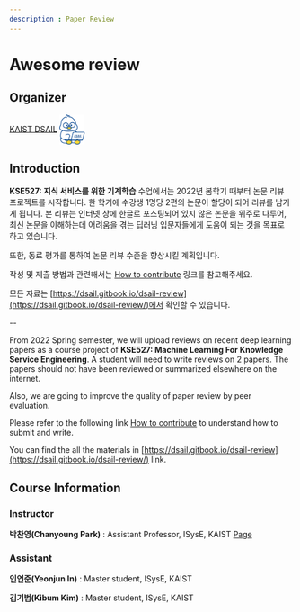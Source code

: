 ```yaml
---
description : Paper Review
---
```


# Awesome review  

## Organizer   

[KAIST DSAIL](https://dsail.kaist.ac.kr/)   <img width='45' align='center' src='.gitbook/main/symbol.png'>  

## Introduction  

**KSE527: 지식 서비스를 위한 기계학습** 수업에서는 2022년 봄학기 때부터 논문 리뷰 프로젝트를 시작합니다. 한 학기에 수강생 1명당 2편의 논문이 할당이 되어 리뷰를 남기게 됩니다. 본 리뷰는 인터넷 상에 한글로 포스팅되어 있지 않은 논문을 위주로 다루어, 최신 논문을 이해하는데 어려움을 겪는 딥러닝 입문자들에게 도움이 되는 것을 목표로 하고 있습니다. 

또한, 동료 평가를 통하여 논문 리뷰 수준을 향상시킬 계획입니다.  

작성 및 제출 방법과 관련해서는 [How to contribute](https://app.gitbook.com/s/AHQ0nw6nnYCflU3RyLxw/how-to-contribute/how-to-contribute) 링크를 참고해주세요.  

모든 자료는 [https://dsail.gitbook.io/dsail-review](https://dsail.gitbook.io/dsail-review/)에서 확인할 수 있습니다.  

--

From 2022 Spring semester, we will upload reviews on recent deep learning papers as a course project of **KSE527: Machine Learning For Knowledge Service Engineering**. A student will need to write reviews on 2 papers. The papers should not have been reviewed or summarized elsewhere on the internet.

Also, we are going to improve the quality of paper review by peer evaluation.  

Please refer to the following link [How to contribute](https://app.gitbook.com/s/AHQ0nw6nnYCflU3RyLxw/how-to-contribute/how-to-contribute) to understand how to submit and write.  

You can find the all the materials in [https://dsail.gitbook.io/dsail-review](https://dsail.gitbook.io/dsail-review/) link. 

## Course Information    

### Instructor  

**박찬영(Chanyoung Park)** : Assistant Professor, ISysE, KAIST [Page](http://dsail.kaist.ac.kr/professor/)  

### Assistant  

**인연준(Yeonjun In)** : Master student, ISysE, KAIST  

**김기범(Kibum Kim)** : Master student, ISysE, KAIST



